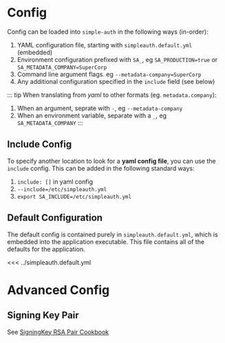 # Config

Config can be loaded into `simple-auth` in the following ways (in-order):

1. YAML configuration file, starting with `simpleauth.default.yml` (embedded)
1. Environment configuration prefixed with `SA_`, eg `SA_PRODUCTION=true` or `SA_METADATA_COMPANY=SuperCorp`
1. Command line argument flags. eg `--metadata-company=SuperCorp`
1. Any additional configuration specified in the `include` field (see below)

::: tip
When translating from *yaml* to other formats (eg. `metadata.company`):
1. When an argument, seprate with `-`, eg `--metadata-company`
1. When an environment variable, separate with a `_`, eg `SA_METADATA_COMPANY`
:::

## Include Config

To specify another location to look for a **yaml config file**, you can use the `include` config.  This can be added in the following standard ways:

1. `include: []` in yaml config
1. `--include=/etc/simpleauth.yml`
1. `export SA_INCLUDE=/etc/simpleauth.yml`

## Default Configuration

The default config is contained purely in `simpleauth.default.yml`, which is embedded into the application executable.  This file contains all of the defaults for the application.

<<< ../simpleauth.default.yml

# Advanced Config

## Signing Key Pair

See [SigningKey RSA Pair Cookbook](cookbooks/signingkey-pair)

